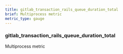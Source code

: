 ```yaml
---
title: gitlab_transaction_rails_queue_duration_total
brief: Multiprocess metric
metric_type: gauge
---
```

### gitlab_transaction_rails_queue_duration_total

Multiprocess metric